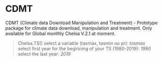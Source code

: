 # CDMT
CDMT (Climate data Download Manipulation and Treatment) - Prototype package for climate data download, manipulation and treatment. Only available for Global monthly Chelsa V.2.1 at moment.


> Chelsa.TS()
> select a variable (tasmax, tasmin ou pr): *tasmax*  
> select first year for the beginning of your TS (1980-2019): *1980*  
> select the last year: *2019*
